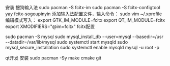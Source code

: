 安装 搜狗输入法
sudo pacman -S fcitx-im
sudo pacman -S fcitx-configtool
yay fcitx-sogoupinyin
添加输入法配置文件，输入命令：
sudo vim ~/.xprofile
编辑模式写入：
export GTK_IM_MODULE=fcitx
export QT_IM_MODULE=fcitx
export XMODIFIERS="@im=fcitx"
fcitx配置

sudo pacman -S mysql
sudo mysql_install_db --user=mysql --basedir=/usr --datadir=/var/lib/mysql
sudo systemctl start mysqld
sudo mysql_secure_installation
sudo systemctl enable mysqld
mysql -u root -p

qt开发
安装
sudo pacman -Sy make cmake git
